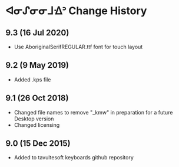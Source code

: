 ᐊᓂᔑᓂᓂᒧᐎᐣ Change History
============================

9.3 (16 Jul 2020)
-----------------
* Use AboriginalSerifREGULAR.ttf font for touch layout

9.2 (9 May 2019)
----------------
* Added .kps file

9.1 (26 Oct 2018)
-----------------
* Changed file names to remove "_kmw" in preparation for a future Desktop version
* Changed licensing

9.0 (15 Dec 2015)
-----------------

* Added to tavultesoft keyboards github repository
